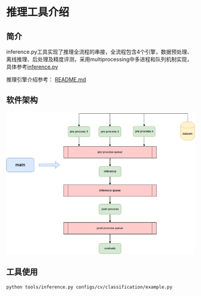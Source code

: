 # 推理工具介绍

## 简介
inference.py工具实现了推理全流程的串接，全流程包含4个引擎，数据预处理、离线推理、后处理及精度评测，采用multiprocessing中多进程和队列机制实现，具体参考[inference.py](./inference.py)

推理引擎介绍参考：
[README.md](../inference_engine/README.md)

## 软件架构

![软件架构](../../docs/img/inference.png)

## 工具使用

```shell
python tools/inference.py configs/cv/classification/example.py
```
